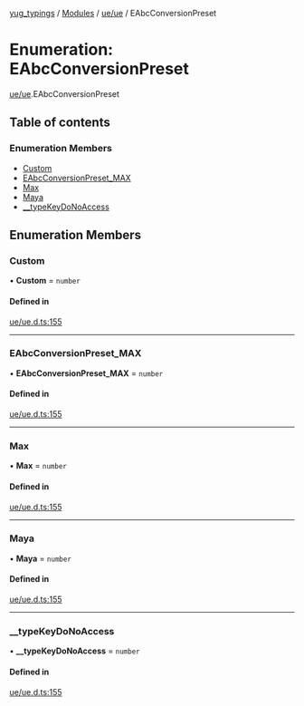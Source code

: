 [yug_typings](../README.md) / [Modules](../modules.md) / [ue/ue](../modules/ue_ue.md) / EAbcConversionPreset

# Enumeration: EAbcConversionPreset

[ue/ue](../modules/ue_ue.md).EAbcConversionPreset

## Table of contents

### Enumeration Members

- [Custom](ue_ue.EAbcConversionPreset.md#custom)
- [EAbcConversionPreset\_MAX](ue_ue.EAbcConversionPreset.md#eabcconversionpreset_max)
- [Max](ue_ue.EAbcConversionPreset.md#max)
- [Maya](ue_ue.EAbcConversionPreset.md#maya)
- [\_\_typeKeyDoNoAccess](ue_ue.EAbcConversionPreset.md#__typekeydonoaccess)

## Enumeration Members

### Custom

• **Custom** = `number`

#### Defined in

[ue/ue.d.ts:155](https://github.com/YugMetaverse/yug_typings/blob/25cad34/ue/ue.d.ts#L155)

___

### EAbcConversionPreset\_MAX

• **EAbcConversionPreset\_MAX** = `number`

#### Defined in

[ue/ue.d.ts:155](https://github.com/YugMetaverse/yug_typings/blob/25cad34/ue/ue.d.ts#L155)

___

### Max

• **Max** = `number`

#### Defined in

[ue/ue.d.ts:155](https://github.com/YugMetaverse/yug_typings/blob/25cad34/ue/ue.d.ts#L155)

___

### Maya

• **Maya** = `number`

#### Defined in

[ue/ue.d.ts:155](https://github.com/YugMetaverse/yug_typings/blob/25cad34/ue/ue.d.ts#L155)

___

### \_\_typeKeyDoNoAccess

• **\_\_typeKeyDoNoAccess** = `number`

#### Defined in

[ue/ue.d.ts:155](https://github.com/YugMetaverse/yug_typings/blob/25cad34/ue/ue.d.ts#L155)
